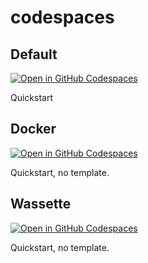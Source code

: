 # codespaces

## Default

[![Open in GitHub Codespaces](https://github.com/codespaces/badge.svg)](https://codespaces.new/asw101/codespaces?quickstart=1)

Quickstart

## Docker

[![Open in GitHub Codespaces](https://github.com/codespaces/badge.svg)](https://codespaces.new/asw101/codespaces?template=false&quickstart=1&devcontainer_path=.devcontainer%2Fdocker%2Fdevcontainer.json)

Quickstart, no template.

## Wassette

[![Open in GitHub Codespaces](https://github.com/codespaces/badge.svg)](https://codespaces.new/asw101/codespaces?template=false&quickstart=1&devcontainer_path=.devcontainer%2Fwassette%2Fdevcontainer.json)

Quickstart, no template.
